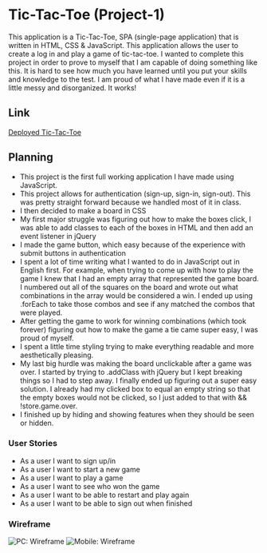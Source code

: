 # Tic-Tac-Toe (Project-1)

This application is a Tic-Tac-Toe, SPA (single-page application) that is written in HTML, CSS & JavaScript. This application allows the user to create a log in and play a game of tic-tac-toe. I wanted to complete this project in order to prove to myself that I am capable of doing something like this. It is hard to see how much you have learned until you put your skills and knowledge to the test. I am proud of what I have made even if it is a little messy and disorganized. It works!

## Link 

[Deployed Tic-Tac-Toe]( https://tttweekend-sullydurgin.netlify.app/)

## Planning

- This project is the first full working application I have made using JavaScript.
- This project allows for authentication (sign-up, sign-in, sign-out). This was pretty straight    forward because we handled most of it in class.
- I then decided to make a board in CSS 
- My first major struggle was figuring out how to make the boxes click, I was able to add classes to each of the boxes in HTML and then add an event listener in jQuery
- I made the game button, which easy because of the experience with submit buttons in authentication 
- I spent a lot of time writing what I wanted to do in JavaScript out in English first. For example, when trying to come up with how to play the game I knew that I had an empty array that represented the game board. I numbered out all of the squares on the board and wrote out what combinations in the array would be considered a win. I ended up using .forEach  to take those combos and see if any matched the combos that were played.
- After getting the game to work for winning combinations (which took forever) figuring out how to make the game a tie came super easy, I was proud of myself.
- I spent a little time styling trying to make everything readable and more aesthetically pleasing.
- My last big hurdle was making the board unclickable after a game was over. I started by trying to .addClass with jQuery but I kept breaking things so I had to step away. I finally ended up figuring out a super easy solution. I already had my clicked box to equal an empty string so that the empty boxes would not be clicked, so I just added to that with && !store.game.over.
- I finished up by hiding and showing features when they should be seen or hidden.


### User Stories

-	As a user I want to sign up/in
-	As a user I want to start a new game
-	As a user I want to play a game
-	As a user I want to see who won the game
-	As a user I want to be able to restart and play again
-	As a user I want to be able to sign out when finished

### Wireframe

![PC: Wireframe](https://i.ibb.co/w0KxKmH/Screen-Shot-2021-07-14-at-7-07-44-PM.png)
![Mobile: Wireframe](https://i.ibb.co/LC5R2V3/Screen-Shot-2021-07-14-at-7-06-43-PM.png)





